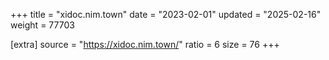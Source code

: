 +++
title = "xidoc.nim.town"
date = "2023-02-01"
updated = "2025-02-16"
weight = 77703

[extra]
source = "https://xidoc.nim.town/"
ratio = 6
size = 76
+++
